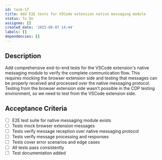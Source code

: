 ```yaml
---
id: task-17
title: Add E2E tests for VSCode extension native messaging module
status: To Do
assignee: []
created_date: '2025-08-07 14:44'
labels: []
dependencies: []
---
```


## Description

Add comprehensive end-to-end tests for the VSCode extension's native messaging module to verify the complete communication flow. This requires mocking the browser extension side and testing that messages can be properly received and processed over the native messaging protocol. Testing from the browser extension side wasn't possible in the CDP testing environment, so we need to test from the VSCode extension side.

## Acceptance Criteria

- [ ] E2E test suite for native messaging module exists
- [ ] Tests mock browser extension messages
- [ ] Tests verify message reception over native messaging protocol
- [ ] Tests verify message processing and responses
- [ ] Tests cover error scenarios and edge cases
- [ ] All tests pass consistently
- [ ] Test documentation added
